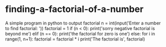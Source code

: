 # finding-a-factorial-of-a-number
A simple program in python to output factorial
n = int(input('Enter a number to find factorial: '))
factorial = 1
if (n < 0):
	print('sorry negative factorial is beyond me')
elif (n == 0):
	print('the factorial for zero is one')
else:
	for i in range(1, n+1):
		factorial = factorial * i
	print('The factorial is', factorial)
